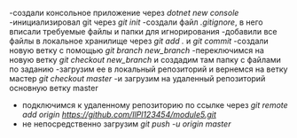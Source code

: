 -создали консольное приложение через _dotnet new console_
-инициализировал git через _git init_
-создали файл _.gitignore_, в него вписали требуемые файлы и папки для игнорирования
-добавили все файлы в локальное хранилище через _git add ._ и _git commit_
-создали новую ветку с помощью _git branch new_branch_ 
-переключимся на новую ветку _git checkout new_branch_ и создадим там папку с файлами по заданию
-загрузим ее в локальный репозиторий и вернемся на ветку мастер _git checkout master_
-и загрузим на удаленный репозиторий основную ветку master 
- подключимся к удаленному репозиторию по ссылке через _git remote add origin https://github.com/IlPl123454/module5.git_
- не непосредственно загрузим _git push -u origin master_
